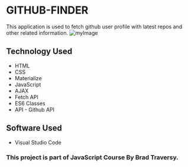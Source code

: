 # GITHUB-FINDER

This application is used to fetch github user profile with latest repos and other related information.
![myImage]()

## Technology Used
* HTML
* CSS
* Materialize
* JavaScript
* AJAX
* Fetch API
* ES6 Classes
* API - Github API

## Software Used
* Visual Studio Code

### This project is part of JavaScript Course By Brad Traversy.
